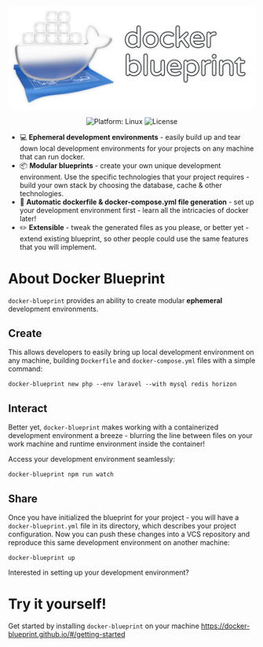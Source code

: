 <p align="center">
    <a href="https://docker-blueprint.github.io" target="_blank">
        <img src="https://raw.githubusercontent.com/docker-blueprint/docker-blueprint.github.io/master/docs/_media/icon.png" width="600">
    </a>
</p>

<p align="center">
    <img alt="Platform: Linux" src="https://img.shields.io/badge/platform-linux-lightgrey">
    <img alt="License" src="https://img.shields.io/github/license/docker-blueprint/core">
</p>

- 💻 **Ephemeral development environments** - easily build up and tear down
local development environments for your projects on any machine that can run
docker.
- 📦 **Modular blueprints** - create your own unique development environment.
Use the specific technologies that your project requires - build your own stack
by choosing the database, cache & other technologies.
- 🐳 **Automatic dockerfile & docker-compose.yml file generation** - set up
your development environment first - learn all the intricacies of docker later!
- ✏️ **Extensible** - tweak the generated files as you please, or better yet -
extend existing blueprint, so other people could use the same features that you
will implement.

# About Docker Blueprint

`docker-blueprint` provides an ability to create modular **ephemeral**
development environments.

## Create

This allows developers to easily bring up local development environment
on any machine, building `Dockerfile` and `docker-compose.yml` files with a simple command:

```
docker-blueprint new php --env laravel --with mysql redis horizon
```

## Interact

Better yet, `docker-blueprint` makes working with a containerized development
environment a breeze - blurring the line between files on your work machine
and runtime environment inside the container!

Access your development environment seamlessly:

```
docker-blueprint npm run watch
```

## Share

Once you have initialized the blueprint for your project - you will have a
`docker-blueprint.yml` file in its directory, which describes your project
configuration.
Now you can push these changes into a VCS repository and reproduce this same
development environment on another machine:

```
docker-blueprint up
```

Interested in setting up your development environment?

# Try it yourself!

Get started by installing `docker-blueprint` on your machine https://docker-blueprint.github.io/#/getting-started
